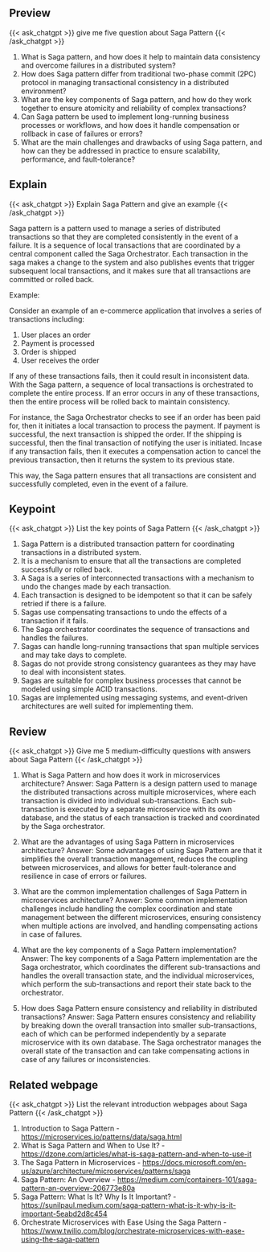 ## Preview
{{< ask_chatgpt >}}
give me five question about Saga Pattern
{{< /ask_chatgpt >}}



1. What is Saga pattern, and how does it help to maintain data consistency and overcome failures in a distributed system?
2. How does Saga pattern differ from traditional two-phase commit (2PC) protocol in managing transactional consistency in a distributed environment?
3. What are the key components of Saga pattern, and how do they work together to ensure atomicity and reliability of complex transactions?
4. Can Saga pattern be used to implement long-running business processes or workflows, and how does it handle compensation or rollback in case of failures or errors?
5. What are the main challenges and drawbacks of using Saga pattern, and how can they be addressed in practice to ensure scalability, performance, and fault-tolerance?   

## Explain
{{< ask_chatgpt >}}
Explain Saga Pattern and give an example
{{< /ask_chatgpt >}}



Saga pattern is a pattern used to manage a series of distributed transactions so that they are completed consistently in the event of a failure. It is a sequence of local transactions that are coordinated by a central component called the Saga Orchestrator. Each transaction in the saga makes a change to the system and also publishes events that trigger subsequent local transactions, and it makes sure that all transactions are committed or rolled back.

Example:

Consider an example of an e-commerce application that involves a series of transactions including:

1. User places an order
2. Payment is processed
3. Order is shipped
4. User receives the order

If any of these transactions fails, then it could result in inconsistent data. With the Saga pattern, a sequence of local transactions is orchestrated to complete the entire process. If an error occurs in any of these transactions, then the entire process will be rolled back to maintain consistency.

For instance, the Saga Orchestrator checks to see if an order has been paid for, then it initiates a local transaction to process the payment. If payment is successful, the next transaction is shipped the order. If the shipping is successful, then the final transaction of notifying the user is initiated. Incase if any transaction fails, then it executes a compensation action to cancel the previous transaction, then it returns the system to its previous state.

This way, the Saga pattern ensures that all transactions are consistent and successfully completed, even in the event of a failure.   

## Keypoint
{{< ask_chatgpt >}}
List the key points of Saga Pattern
{{< /ask_chatgpt >}}



1. Saga Pattern is a distributed transaction pattern for coordinating transactions in a distributed system.
2. It is a mechanism to ensure that all the transactions are completed successfully or rolled back.
3. A Saga is a series of interconnected transactions with a mechanism to undo the changes made by each transaction.
4. Each transaction is designed to be idempotent so that it can be safely retried if there is a failure.
5. Sagas use compensating transactions to undo the effects of a transaction if it fails.
6. The Saga orchestrator coordinates the sequence of transactions and handles the failures.
7. Sagas can handle long-running transactions that span multiple services and may take days to complete.
8. Sagas do not provide strong consistency guarantees as they may have to deal with inconsistent states.
9. Sagas are suitable for complex business processes that cannot be modeled using simple ACID transactions.
10. Sagas are implemented using messaging systems, and event-driven architectures are well suited for implementing them.   

## Review
{{< ask_chatgpt >}}
Give me 5 medium-difficulty questions with answers about Saga Pattern
{{< /ask_chatgpt >}}



1. What is Saga Pattern and how does it work in microservices architecture?
Answer: Saga Pattern is a design pattern used to manage the distributed transactions across multiple microservices, where each transaction is divided into individual sub-transactions. Each sub-transaction is executed by a separate microservice with its own database, and the status of each transaction is tracked and coordinated by the Saga orchestrator.

2. What are the advantages of using Saga Pattern in microservices architecture?
Answer: Some advantages of using Saga Pattern are that it simplifies the overall transaction management, reduces the coupling between microservices, and allows for better fault-tolerance and resilience in case of errors or failures.

3. What are the common implementation challenges of Saga Pattern in microservices architecture?
Answer: Some common implementation challenges include handling the complex coordination and state management between the different microservices, ensuring consistency when multiple actions are involved, and handling compensating actions in case of failures.

4. What are the key components of a Saga Pattern implementation?
Answer: The key components of a Saga Pattern implementation are the Saga orchestrator, which coordinates the different sub-transactions and handles the overall transaction state, and the individual microservices, which perform the sub-transactions and report their state back to the orchestrator.

5. How does Saga Pattern ensure consistency and reliability in distributed transactions?
Answer: Saga Pattern ensures consistency and reliability by breaking down the overall transaction into smaller sub-transactions, each of which can be performed independently by a separate microservice with its own database. The Saga orchestrator manages the overall state of the transaction and can take compensating actions in case of any failures or inconsistencies.   

## Related webpage
{{< ask_chatgpt >}}
List the relevant introduction webpages about Saga Pattern
{{< /ask_chatgpt >}}



1. Introduction to Saga Pattern - https://microservices.io/patterns/data/saga.html
2. What is Saga Pattern and When to Use It? - https://dzone.com/articles/what-is-saga-pattern-and-when-to-use-it
3. The Saga Pattern in Microservices - https://docs.microsoft.com/en-us/azure/architecture/microservices/patterns/saga
4. Saga Pattern: An Overview - https://medium.com/containers-101/saga-pattern-an-overview-206773e80a
5. Saga Pattern: What Is It? Why Is It Important? - https://sunilpaul.medium.com/saga-pattern-what-is-it-why-is-it-important-5eabd2d8c454
6. Orchestrate Microservices with Ease Using the Saga Pattern - https://www.twilio.com/blog/orchestrate-microservices-with-ease-using-the-saga-pattern   

